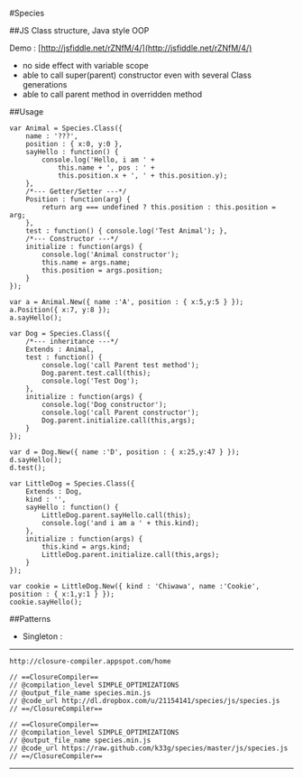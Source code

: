 #Species

##JS Class structure, Java style OOP


Demo : [http://jsfiddle.net/rZNfM/4/](http://jsfiddle.net/rZNfM/4/)

- no side effect with variable scope
- able to call super(parent) constructor even with several Class generations
- able to call parent method in overridden method

##Usage

    var Animal = Species.Class({
        name : '???',
        position : { x:0, y:0 },
        sayHello : function() {
            console.log('Hello, i am ' +
                this.name + ', pos : ' +
                this.position.x + ', ' + this.position.y);
        },
        /*--- Getter/Setter ---*/
        Position : function(arg) {
            return arg === undefined ? this.position : this.position = arg;
        },
        test : function() { console.log('Test Animal'); },
        /*--- Constructor ---*/
        initialize : function(args) {
            console.log('Animal constructor');
            this.name = args.name;
            this.position = args.position;
        }
    });

    var a = Animal.New({ name :'A', position : { x:5,y:5 } });
    a.Position({ x:7, y:8 });
    a.sayHello();

    var Dog = Species.Class({
        /*--- inheritance ---*/
        Extends : Animal,
        test : function() {
            console.log('call Parent test method');
            Dog.parent.test.call(this);
            console.log('Test Dog');
        },
        initialize : function(args) {
            console.log('Dog constructor');
            console.log('call Parent constructor');
            Dog.parent.initialize.call(this,args);
        }
    });

    var d = Dog.New({ name :'D', position : { x:25,y:47 } });
    d.sayHello();
    d.test();

    var LittleDog = Species.Class({
        Extends : Dog,
        kind : '',
        sayHello : function() {
            LittleDog.parent.sayHello.call(this);
            console.log('and i am a ' + this.kind);
        },
        initialize : function(args) {
            this.kind = args.kind;
            LittleDog.parent.initialize.call(this,args);
        }
    });

    var cookie = LittleDog.New({ kind : 'Chiwawa', name :'Cookie', position : { x:1,y:1 } });
    cookie.sayHello();

##Patterns

- Singleton :


- - -

    http://closure-compiler.appspot.com/home

    // ==ClosureCompiler==
    // @compilation_level SIMPLE_OPTIMIZATIONS
    // @output_file_name species.min.js
    // @code_url http://dl.dropbox.com/u/21154141/species/js/species.js
    // ==/ClosureCompiler==

    // ==ClosureCompiler==
    // @compilation_level SIMPLE_OPTIMIZATIONS
    // @output_file_name species.min.js
    // @code_url https://raw.github.com/k33g/species/master/js/species.js
    // ==/ClosureCompiler==


- - -